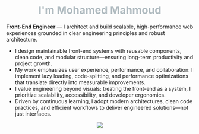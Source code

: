 <h1 align="center" style="color: #B0BBC0;"> I'm Mohamed Mahmoud</h1>

**Front-End Engineer** — I architect and build scalable, high-performance web experiences grounded in clear engineering principles and robust architecture.

- I design maintainable front-end systems with reusable components, clean code, and modular structure—ensuring long-term productivity and project growth.
- My work emphasizes user experience, performance, and collaboration: I implement lazy loading, code-splitting, and performance optimizations that translate directly into measurable improvements.
- I value engineering beyond visuals: treating the front-end as a system, I prioritize scalability, accessibility, and developer ergonomics.
- Driven by continuous learning, I adopt modern architectures, clean code practices, and efficient workflows to deliver engineered solutions—not just interfaces.
<p align="center">
  <a href="https://your-saas-link.com">
    <img src="https://svg-banners.vercel.app/api?type=origin&text1=🚀%20MY%20MVP%20SAAS%20IS%20OUT&width=800&height=100" />
  </a>
</p>
